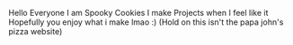 Hello Everyone I am Spooky Cookies I make Projects when I feel like it 
Hopefully you enjoy what i make lmao
:) 
(Hold on this isn't the papa john's pizza website) 
